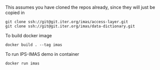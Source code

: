 This assumes you have cloned the repos already, since they will just be copied in

```
git clone ssh://git@git.iter.org/imas/access-layer.git
git clone ssh://git@git.iter.org/imas/data-dictionary.git
```

To build docker image

```
docker build . --tag imas
```

To run IPS-IMAS demo in container

```
docker run imas
```
